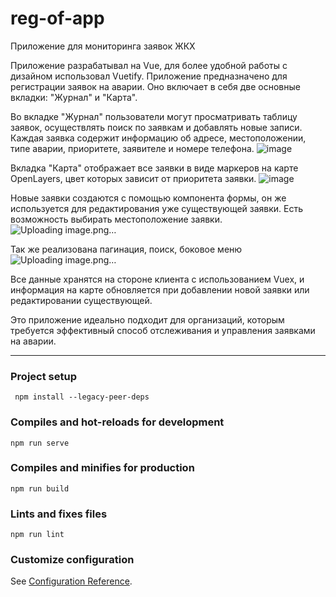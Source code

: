 # reg-of-app
Приложение для мониторинга заявок ЖКХ

Приложение разрабатывал на Vue, для более удобной работы с дизайном использовал Vuetify. Приложение предназначено для регистрации заявок на аварии. Оно включает в себя две основные вкладки: "Журнал" и "Карта". 

Во вкладке "Журнал" пользователи могут просматривать таблицу заявок, осуществлять поиск по заявкам и добавлять новые записи. Каждая заявка содержит информацию об адресе, местоположении, типе аварии, приоритете, заявителе и номере телефона. 
![image](https://github.com/Anissimo/reg-of-app/assets/105608705/b153796e-a4cf-42ae-b258-2a2c19e84e3f)

Вкладка "Карта" отображает все заявки в виде маркеров на карте OpenLayers, цвет которых зависит от приоритета заявки. 
![image](https://github.com/Anissimo/reg-of-app/assets/105608705/5e28b733-f0ff-4f5f-b94a-10762c0bc180)

Новые заявки создаются с помощью компонента формы, он же используется для редактирования уже существующей заявки. Есть возможность выбирать местоположение заявки.
![Uploading image.png…]()

Так же реализована пагинация, поиск, боковое меню
![Uploading image.png…]()

Все данные хранятся на стороне клиента с использованием Vuex, и информация на карте обновляется при добавлении новой заявки или редактировании существующей. 

Это приложение идеально подходит для организаций, которым требуется эффективный способ отслеживания и управления заявками на аварии.

---

### Project setup

```
 npm install --legacy-peer-deps
```

### Compiles and hot-reloads for development

```
npm run serve
```

### Compiles and minifies for production

```
npm run build
```

### Lints and fixes files

```
npm run lint
```

### Customize configuration

See [Configuration Reference](https://cli.vuejs.org/config/).
